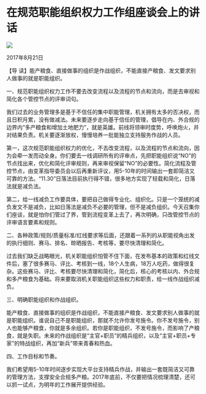 # 在规范职能组织权力工作组座谈会上的讲话
<img class="pv" src="https://api.visitor.plantree.me/visitor-badge/pv?namespace=plantree.me&key=renzhengfei-speeches/在规范职能组织权力工作组座谈会上的讲话.md">



2017年8月21日



【导  读】能产粮食、直接做事的组织是作战组织，不能直接产粮食、发文要求别人做事的就是职能组织。



一、规范职能组织权力工作不要去改变流程以及流程的节点和流向，而是去审视和简化各个管控节点的评审词句。

我们过去的业务管理多是基于不信任的集中职能管理，机关拥有太多的否决权，而且日积月累，没有做减法。未来要逐步走向基于信任的管理，倡导在内、外合规的边界内“多产粮食和增加土地肥力”，就是英雄。前线将领审时度势，呼唤炮火，并对结果负责。机关要逐渐放权，慢慢培养一批能独立支持服务作战的人员。

第一，这次规范职能组织权力的优化，不去改变流程，以及流程的节点和流向，因为会牵一发而动全身。你们要去一线调研所有的评审点，先把职能组织说“NO”的节点找出来，优化和简化评审规则，再来审视保留“NO”的必要性。简化流程及管控节点，由变革指导委员会以后再重新评议，用5-10年的时间输出一套即简洁又可靠的方法。“11.30”日落法目前执行得不错，很多地方实现了轻载和简化，日落法就是减负法。

第二，给一线减负工作要具体，要把自己做得专业化、组织化。只是一个笼统的减负发文不是减负，比如日落法是减负不必要的管理，但不是减负组织。今天召集你们座谈，就是怕你们管过了界，管到流程变革上去了，再次明确，只改管控节点的评审语言要素和规则。

二、各种政策/规则/质量标准/红线要求等后面，还跟着一系列的从职能视角出发的执行细则、赛马、排名、晾晒报告、考核等，要尽快清理和简化。

过去我们缺乏战略眼光，机关职能组织怕管不住下面，在发布基本的政策和红线文件后，塞了很多赛马、评比、考核到一线，18个人生病，18万人吃药，做得很复杂。这些赛马、评比、考核要尽快清理和简化，简化后，核心的考核以内、外合规和多产粮食为基础。将来要取消机关职能组织这些权力和职责，给一线作战组织减负。

三、明确职能组织和作战组织。

能产粮食、直接做事的组织是作战组织，不能直接产粮食、发文要求别人做事的就是职能组织。谁说自己不是职能组织，那就不允许你发号施令。你不发号施令，别人也能够产粮食，你就是多余组织。若你是职能组织，不发号施令，而影响了产粮食，就是失职。未来的作战组织是“主官+职员”的精兵组织，以及“主官+职员+专家”的特战组织，再加“新兵”带来青春和热血。

四、工作目标和节奏。

我们希望用5-10年时间逐步实现大平台支持精兵作战，并输出一套既简洁又可靠的管理方法，支撑安全合规多产粮。2017年底前，不仅要把情况梳理清楚，还可以抓一试点，为明年的工作展开提供经验。
